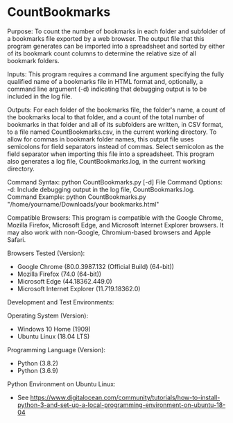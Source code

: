 # CountBookmarks

Purpose: To count the number of bookmarks in each folder and subfolder of a bookmarks file exported by a web browser. The output file that this program generates can be imported into a spreadsheet and sorted by either of its bookmark count columns to determine the relative size of all bookmark folders.

Inputs: This program requires a command line argument specifying the fully qualified name of a bookmarks file in HTML format and, optionally, a command line argument (-d) indicating that debugging output is to be included in the log file.

Outputs: For each folder of the bookmarks file, the folder's name, a count of the bookmarks local to that folder, and a count of the total number of bookmarks in that folder and all of its subfolders are written, in CSV format, to a file named CountBookmarks.csv, in the current working directory. To allow for commas in bookmark folder names, this output file uses semicolons for field separators instead of commas. Select semicolon as the field separator when importing this file into a spreadsheet. This program also generates a log file, CountBookmarks.log, in the current working directory.

Command Syntax: python CountBookmarks.py [-d] File
Command Options: -d: Include debugging output in the log file, CountBookmarks.log.
Command Example: python CountBookmarks.py "/home/yourname/Downloads/your bookmarks.html"

Compatible Browsers: This program is compatible with the Google Chrome, Mozilla Firefox, Microsoft Edge, and Microsoft Internet Explorer browsers. It may also work with non-Google, Chromium-based browsers and Apple Safari.

Browsers Tested (Version):
 - Google Chrome (80.0.3987.132 (Official Build) (64-bit))
 - Mozilla Firefox (74.0 (64-bit))
 - Microsoft Edge (44.18362.449.0)
 - Microsoft Internet Explorer (11.719.18362.0)

Development and Test Environments:

Operating System (Version):
 - Windows 10 Home (1909)
 - Ubuntu Linux (18.04 LTS)
 
Programming Language (Version):
 - Python (3.8.2)
 - Python (3.6.9)
 
Python Environment on Ubuntu Linux:
 - See https://www.digitalocean.com/community/tutorials/how-to-install-python-3-and-set-up-a-local-programming-environment-on-ubuntu-18-04
